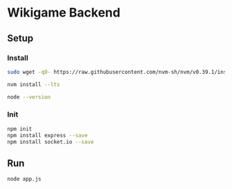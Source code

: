 # Wikigame Backend

## Setup

### Install
```Bash
sudo wget -qO- https://raw.githubusercontent.com/nvm-sh/nvm/v0.39.1/install.sh | bash

nvm install --lts

node --version

```

### Init
```Bash
npm init
npm install express --save
npm install socket.io --save
```

## Run

```Bash
node app.js
```
